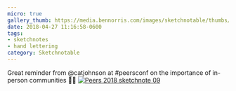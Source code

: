 ```yaml
---
micro: true
gallery_thumb: https://media.bennorris.com/images/sketchnotable/thumbs/peers-2018-sketchnote-09.jpg
date: 2018-04-27 11:16:58-0600
tags:
- sketchnotes
- hand lettering
category: Sketchnotable
---
```


Great reminder from @catjohnson at #peersconf on the importance of in-person communities ✍🏼 [![Peers 2018 sketchnote 09](https://media.bennorris.com/images/sketchnotable/peers-2018/peers-2018-sketchnote-09.jpg)](https://media.bennorris.com/images/sketchnotable/peers-2018/peers-2018-sketchnote-09.jpg)